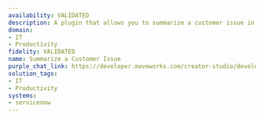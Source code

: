 ```yaml
---
availability: VALIDATED
description: A plugin that allows you to summarize a customer issue in ServiceNow.
domain:
- IT
- Productivity
fidelity: VALIDATED
name: Summarize a Customer Issue
purple_chat_link: https://developer.moveworks.com/creator-studio/developer-tools/purple-chat/?conversation=%7B%22messages%22%3A%5B%7B%22parts%22%3A%5B%7B%22richText%22%3A%22I+want+to+summarize+a+customer+issue+in+ServiceNow.%22%7D%5D%2C%22role%22%3A%22user%22%7D%2C%7B%22parts%22%3A%5B%7B%22richText%22%3A%22Okay%2C+I+can+help+with+that.+What+is+the+case+number+you%27d+like+to+summarize%3F%22%7D%5D%2C%22role%22%3A%22assistant%22%7D%2C%7B%22parts%22%3A%5B%7B%22richText%22%3A%22%3Cp%3ECase+CS0012345%3C%2Fp%3E%22%7D%5D%2C%22role%22%3A%22user%22%7D%2C%7B%22parts%22%3A%5B%7B%22richText%22%3A%22Here%27s+a+summary+of+the+case%3A%22%7D%2C%7B%22citations%22%3A%5B%7B%22citationTitle%22%3A%22Case+CS0012345%22%2C%22connectorName%22%3A%22servicenow%22%7D%5D%7D%2C%7B%22richText%22%3A%22%3Cp%3EIn+summary%2C+the+customer+is+experiencing+difficulties+with+their+order%2C+specifically+regarding+a+delay+in+shipment+and+some+damaged+items+upon+arrival.+They+are+seeking+immediate+assistance+to+resolve+these+issues+and+ensure+they+receive+the+products+in+good+condition+as+soon+as+possible.+This+case+is+critical+due+to+the+potential+impact+on+customer+satisfaction+and+the+need+for+prompt+action.%3C%2Fp%3E%22%7D%5D%2C%22role%22%3A%22assistant%22%7D%5D%7D
solution_tags:
- IT
- Productivity
systems:
- servicenow
---
```


